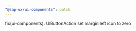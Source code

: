 ```yaml
---
"@sap-ux/ui-components": patch
---
```


fix(ui-components): UIButtonAction set margin left icon to zero

